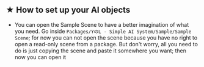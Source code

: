 <adetails>
<summary><h2><div id="part1"> ★ How to set up your AI objects </div></h2></summary>

<ul>
  <li> You can open the Sample Scene to have a better imagination of what you need. Go inside <code>Packages/YのL - Simple AI System/Sample/Sample Scene</code>; for now you can not open the scene because you have no right to open a read-only scene from a package. But don't worry, all you need to do is just copying the scene and paste it somewhere you want; then now you can open it </li>
</ul>

</adetails>

